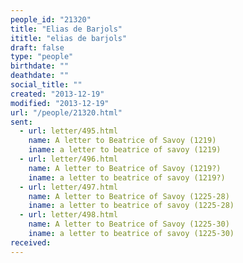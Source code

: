 ```yaml
---
people_id: "21320"
title: "Elias de Barjols"
ititle: "elias de barjols"
draft: false
type: "people"
birthdate: ""
deathdate: ""
social_title: ""
created: "2013-12-19"
modified: "2013-12-19"
url: "/people/21320.html"
sent:
  - url: letter/495.html
    name: A letter to Beatrice of Savoy (1219)
    iname: a letter to beatrice of savoy (1219)
  - url: letter/496.html
    name: A letter to Beatrice of Savoy (1219?)
    iname: a letter to beatrice of savoy (1219?)
  - url: letter/497.html
    name: A letter to Beatrice of Savoy (1225-28)
    iname: a letter to beatrice of savoy (1225-28)
  - url: letter/498.html
    name: A letter to Beatrice of Savoy (1225-30)
    iname: a letter to beatrice of savoy (1225-30)
received:
---
```

